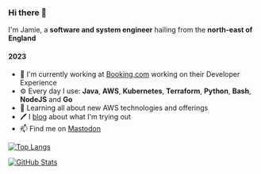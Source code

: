 ### Hi there 👋

I'm Jamie, a **software and system engineer** hailing from the **north-east of England**

#### 2023

- 🏢 I'm currently working at [Booking.com](https://www.booking.com) working on their Developer Experience
- ⚙️ Every day I use: **Java**, **AWS**, **Kubernetes**, **Terraform**, **Python**, **Bash**, **NodeJS** and **Go**
- 🌱 Learning all about new AWS technologies and offerings
- 🖊 I [blog](https://jamiehurst.co.uk) about what I'm trying out
- 📫 Find me on [Mastodon](https://mastodon.social/@jamiefdhurst)

[![Top Langs](https://github-readme-stats.vercel.app/api/top-langs/?username=jamiefdhurst&layout=compact&theme=dark)](https://github.com/jamiefdhurst)

[![GitHub Stats](https://github-readme-stats.vercel.app/api?username=jamiefdhurst&theme=dark&show_icons=true)](https://github.com/jamiefdhurst)
